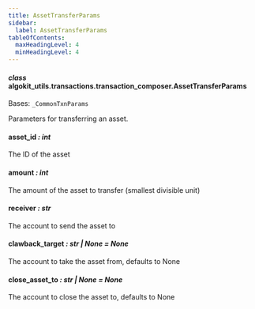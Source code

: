 ```yaml
---
title: AssetTransferParams
sidebar:
  label: AssetTransferParams
tableOfContents:
  maxHeadingLevel: 4
  minHeadingLevel: 4
---
```


#### _class_ algokit_utils.transactions.transaction_composer.AssetTransferParams

Bases: `_CommonTxnParams`

Parameters for transferring an asset.

#### asset_id _: int_

The ID of the asset

#### amount _: int_

The amount of the asset to transfer (smallest divisible unit)

#### receiver _: str_

The account to send the asset to

#### clawback_target _: str | None_ _= None_

The account to take the asset from, defaults to None

#### close_asset_to _: str | None_ _= None_

The account to close the asset to, defaults to None
